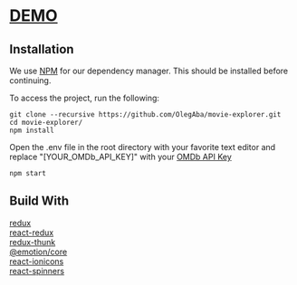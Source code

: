 # [DEMO](http://oleg-movie-explorer.herokuapp.com/)

## Installation
We use [NPM](https://www.npmjs.com/get-npm) for our dependency manager. This should be installed before continuing.

To access the project, run the following:
```
git clone --recursive https://github.com/OlegAba/movie-explorer.git
cd movie-explorer/
npm install
```
Open the .env file in the root directory with your favorite text editor and replace "[YOUR_OMDb_API_KEY]" with your [OMDb API Key](http://www.omdbapi.com/)
```
npm start
```


## Build With
[redux](https://redux.js.org)\
[react-redux](https://react-redux.js.org)\
[redux-thunk](https://www.npmjs.com/package/redux-thunk)\
[@emotion/core](https://www.npmjs.com/package/@emotion/core)\
[react-ionicons](https://www.npmjs.com/package/react-ionicons)\
[react-spinners](https://www.npmjs.com/package/react-spinners)

